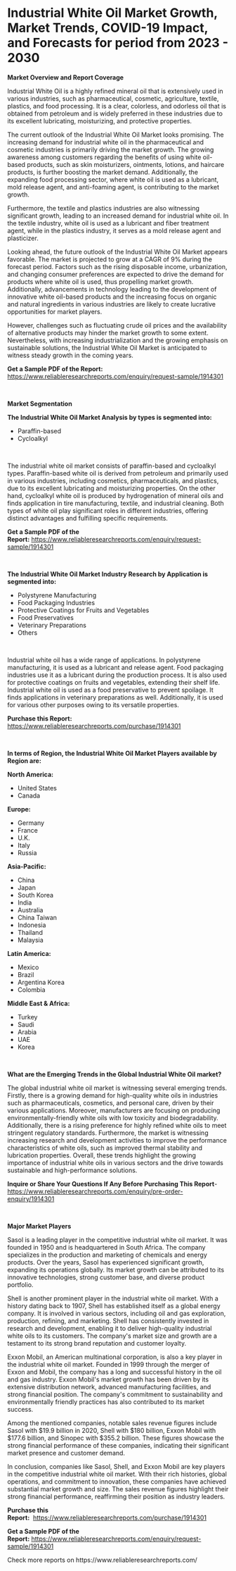 <p><h1>Industrial White Oil Market Growth, Market Trends, COVID-19 Impact, and Forecasts for period from 2023 - 2030</h1></p><p><strong>Market Overview and Report Coverage</strong></p>
<p><p>Industrial White Oil is a highly refined mineral oil that is extensively used in various industries, such as pharmaceutical, cosmetic, agriculture, textile, plastics, and food processing. It is a clear, colorless, and odorless oil that is obtained from petroleum and is widely preferred in these industries due to its excellent lubricating, moisturizing, and protective properties.</p><p>The current outlook of the Industrial White Oil Market looks promising. The increasing demand for industrial white oil in the pharmaceutical and cosmetic industries is primarily driving the market growth. The growing awareness among customers regarding the benefits of using white oil-based products, such as skin moisturizers, ointments, lotions, and haircare products, is further boosting the market demand. Additionally, the expanding food processing sector, where white oil is used as a lubricant, mold release agent, and anti-foaming agent, is contributing to the market growth.</p><p>Furthermore, the textile and plastics industries are also witnessing significant growth, leading to an increased demand for industrial white oil. In the textile industry, white oil is used as a lubricant and fiber treatment agent, while in the plastics industry, it serves as a mold release agent and plasticizer.</p><p>Looking ahead, the future outlook of the Industrial White Oil Market appears favorable. The market is projected to grow at a CAGR of 9% during the forecast period. Factors such as the rising disposable income, urbanization, and changing consumer preferences are expected to drive the demand for products where white oil is used, thus propelling market growth. Additionally, advancements in technology leading to the development of innovative white oil-based products and the increasing focus on organic and natural ingredients in various industries are likely to create lucrative opportunities for market players.</p><p>However, challenges such as fluctuating crude oil prices and the availability of alternative products may hinder the market growth to some extent. Nevertheless, with increasing industrialization and the growing emphasis on sustainable solutions, the Industrial White Oil Market is anticipated to witness steady growth in the coming years.</p></p>
<p><strong>Get a Sample PDF of the Report:</strong> <a href="https://www.reliableresearchreports.com/enquiry/request-sample/1914301">https://www.reliableresearchreports.com/enquiry/request-sample/1914301</a></p>
<p>&nbsp;</p>
<p><strong>Market Segmentation</strong></p>
<p><strong>The Industrial White Oil Market Analysis by types is segmented into:</strong></p>
<p><ul><li>Paraffin-based</li><li>Cycloalkyl</li></ul></p>
<p>&nbsp;</p>
<p><p>The industrial white oil market consists of paraffin-based and cycloalkyl types. Paraffin-based white oil is derived from petroleum and primarily used in various industries, including cosmetics, pharmaceuticals, and plastics, due to its excellent lubricating and moisturizing properties. On the other hand, cycloalkyl white oil is produced by hydrogenation of mineral oils and finds application in tire manufacturing, textile, and industrial cleaning. Both types of white oil play significant roles in different industries, offering distinct advantages and fulfilling specific requirements.</p></p>
<p><strong>Get a Sample PDF of the Report:</strong>&nbsp;<a href="https://www.reliableresearchreports.com/enquiry/request-sample/1914301">https://www.reliableresearchreports.com/enquiry/request-sample/1914301</a></p>
<p>&nbsp;</p>
<p><strong>The Industrial White Oil Market Industry Research by Application is segmented into:</strong></p>
<p><ul><li>Polystyrene Manufacturing</li><li>Food Packaging Industries</li><li>Protective Coatings for Fruits and Vegetables</li><li>Food Preservatives</li><li>Veterinary Preparations</li><li>Others</li></ul></p>
<p>&nbsp;</p>
<p><p>Industrial white oil has a wide range of applications. In polystyrene manufacturing, it is used as a lubricant and release agent. Food packaging industries use it as a lubricant during the production process. It is also used for protective coatings on fruits and vegetables, extending their shelf life. Industrial white oil is used as a food preservative to prevent spoilage. It finds applications in veterinary preparations as well. Additionally, it is used for various other purposes owing to its versatile properties.</p></p>
<p><strong>Purchase this Report:</strong>&nbsp; <a href="https://www.reliableresearchreports.com/purchase/1914301">https://www.reliableresearchreports.com/purchase/1914301</a></p>
<p>&nbsp;</p>
<p><strong>In terms of Region, the Industrial White Oil Market Players available by Region are:</strong></p>
<p>
    <p> <strong> North America: </strong>
        <ul>
            <li>United States</li>
            <li>Canada</li>
        </ul>
        </p> 
    <p> <strong> Europe: </strong>
        <ul>
            <li>Germany</li>
            <li>France</li>
            <li>U.K.</li>
            <li>Italy</li>
            <li>Russia</li>
        </ul>
        </p> 
    <p> <strong> Asia-Pacific: </strong>
        <ul>
            <li>China</li>
            <li>Japan</li>
            <li>South Korea</li>
            <li>India</li>
            <li>Australia</li>
            <li>China Taiwan</li>
            <li>Indonesia</li>
            <li>Thailand</li>
            <li>Malaysia</li>
        </ul>
        </p> 
    <p> <strong> Latin America: </strong>
        <ul>
            <li>Mexico</li>
            <li>Brazil</li>
            <li>Argentina Korea</li>
            <li>Colombia</li>
        </ul>
        </p> 
    <p> <strong> Middle East & Africa: </strong>
        <ul>
            <li>Turkey</li>
            <li>Saudi</li>
            <li>Arabia</li>
            <li>UAE</li>
            <li>Korea</li>
        </ul>
    </p>
    </p>
<p>&nbsp;</p>
<p><strong>What are the Emerging Trends in the Global Industrial White Oil market?</strong></p>
<p><p>The global industrial white oil market is witnessing several emerging trends. Firstly, there is a growing demand for high-quality white oils in industries such as pharmaceuticals, cosmetics, and personal care, driven by their various applications. Moreover, manufacturers are focusing on producing environmentally-friendly white oils with low toxicity and biodegradability. Additionally, there is a rising preference for highly refined white oils to meet stringent regulatory standards. Furthermore, the market is witnessing increasing research and development activities to improve the performance characteristics of white oils, such as improved thermal stability and lubrication properties. Overall, these trends highlight the growing importance of industrial white oils in various sectors and the drive towards sustainable and high-performance solutions.</p></p>
<p><strong>Inquire or Share Your Questions If Any Before Purchasing This Report</strong>- <a href="https://www.reliableresearchreports.com/enquiry/pre-order-enquiry/1914301">https://www.reliableresearchreports.com/enquiry/pre-order-enquiry/1914301</a></p>
<p>&nbsp;</p>
<p><strong>Major Market Players</strong></p>
<p><p>Sasol is a leading player in the competitive industrial white oil market. It was founded in 1950 and is headquartered in South Africa. The company specializes in the production and marketing of chemicals and energy products. Over the years, Sasol has experienced significant growth, expanding its operations globally. Its market growth can be attributed to its innovative technologies, strong customer base, and diverse product portfolio.</p><p>Shell is another prominent player in the industrial white oil market. With a history dating back to 1907, Shell has established itself as a global energy company. It is involved in various sectors, including oil and gas exploration, production, refining, and marketing. Shell has consistently invested in research and development, enabling it to deliver high-quality industrial white oils to its customers. The company's market size and growth are a testament to its strong brand reputation and customer loyalty.</p><p>Exxon Mobil, an American multinational corporation, is also a key player in the industrial white oil market. Founded in 1999 through the merger of Exxon and Mobil, the company has a long and successful history in the oil and gas industry. Exxon Mobil's market growth has been driven by its extensive distribution network, advanced manufacturing facilities, and strong financial position. The company's commitment to sustainability and environmentally friendly practices has also contributed to its market success.</p><p>Among the mentioned companies, notable sales revenue figures include Sasol with $19.9 billion in 2020, Shell with $180 billion, Exxon Mobil with $177.6 billion, and Sinopec with $355.2 billion. These figures showcase the strong financial performance of these companies, indicating their significant market presence and customer demand.</p><p>In conclusion, companies like Sasol, Shell, and Exxon Mobil are key players in the competitive industrial white oil market. With their rich histories, global operations, and commitment to innovation, these companies have achieved substantial market growth and size. The sales revenue figures highlight their strong financial performance, reaffirming their position as industry leaders.</p></p>
<p><strong>Purchase this Report:</strong>&nbsp;&nbsp;<a href="https://www.reliableresearchreports.com/purchase/1914301">https://www.reliableresearchreports.com/purchase/1914301</a></p>
<p></p>
<p><strong>Get a Sample PDF of the Report:</strong>&nbsp;<a href="https://www.reliableresearchreports.com/enquiry/request-sample/1914301">https://www.reliableresearchreports.com/enquiry/request-sample/1914301</a></p>
<p>Check more reports on https://www.reliableresearchreports.com/</p>